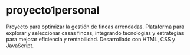 # proyecto1personal
Proyecto para optimizar la gestión de fincas arrendadas. Plataforma para explorar y seleccionar casas fincas, integrando tecnologías y estrategias para mejorar eficiencia y rentabilidad. Desarrollado con HTML, CSS y JavaScript.
